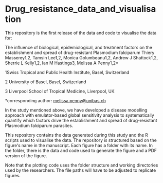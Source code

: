 # Drug_resistance_data_and_visualisation

This repository is the first release of the data and code to visualise the data for:

The influence of biological, epidemiological, and treatment factors on the establishment and spread of drug-resistant Plasmodium falciparum Thiery Masserey1,2, Tamsin Lee1,2, Monica Golumbeanu1,2, Andrew J Shattock1,2, Sherrie L Kelly1,2, Ian M Hastings3, Melissa A Penny1,2* 

1Swiss Tropical and Public Health Institute, Basel, Switzerland 

2 University of Basel, Basel, Switzerland 

3 Liverpool School of Tropical Medicine, Liverpool, UK 

*corresponding author: melissa.penny@unibas.ch


In the study mentioned above, we have developed a disease modelling approach with emulator-based global sensitivity analysis to systematically quantify which factors drive the establishment and spread of drug-resistant Plasmodium falciparum parasites.


This repository contains the data generated during this study and the R scripts used to visualise the data. The repository is structured based on the figure's name in the manuscript. Each figure has a folder with its name. In the folder, there is the data and code used to generate the figure and a PDF version of the figure.


Note that the plotting code uses the folder structure and working directories used by the researchers. The file paths will have to be adjusted to replicate figures.



